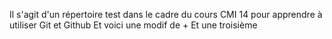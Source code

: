 Il s'agit d'un répertoire test dans le cadre du cours CMI 14 pour apprendre à utiliser Git et Github
Et voici une modif de + 
Et une troisième
